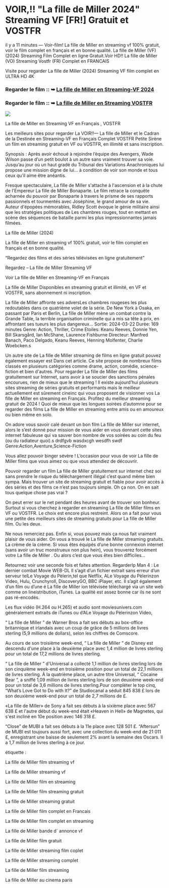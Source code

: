 # VOIR,!! "La fille de Miller 2024" Streaming VF [FR!] Gratuit et VOSTFR

il y a 11 minutes — Voir-film! La fille de Miller en streaming vf 100% gratuit, voir le film complet en français et en bonne qualité. La fille de Miller (VF) (2024) Streaming Film Complet en ligne Gratuit.Voir HD!! La fille de Miller (VO) Streaming Vostfr (FR) Complet en FRANCAIS

Visite pour regarder La fille de Miller (2024) Streaming VF film complet en ULTRA HD 4K

### Regarder le film :: ➥ [La fille de Miller en Streaming-VF 2024](https://t.co/QDSjSC1to1)

### Regarder le film :: ➥ [La fille de Miller en Streaming VOSTFR](https://t.co/QDSjSC1to1)

<p dir="auto"><a href="https://t.co/QDSjSC1to1" title="PLAYNOW" rel="nofollow"><img src="https://i.imgur.com/jhNGoEt.gif" style="max-width: 100%;"></a></p>

La fille de Miller en Streaming VF en Français , VOSTFR

Les meilleurs sites pour regarder La VOIR!!— La fille de Miller et le Cadran de la Destinée en Streaming-VF en Français Complet VOSTFR Petite Sirène un film en streaming gratuit en VF ou VOSTFR, en illimité et sans inscription.

Synopsis : Après avoir échoué à rejoindre l’équipe des Avengers, Wade Wilson passe d’un petit boulot à un autre sans vraiment trouver sa voie. Jusqu’au jour où un haut gradé du Tribunal des Variations Anachroniques lui propose une mission digne de lui… à condition de voir son monde et tous ceux qu’il aime être anéantis.

Fresque spectaculaire, La fille de Miller s'attache à l'ascension et à la chute de l'Empereur La fille de Miller Bonaparte. Le film retrace la conquête acharnée du pouvoir par Bonaparte à travers le prisme de ses rapports passionnels et tourmentés avec Joséphine, le grand amour de sa vie. Auteur d'épopées mémorables, Ridley Scott évoque le génie militaire ainsi que les stratégies politiques de Les chambres rouges, tout en mettant en scène des séquences de bataille parmi les plus impressionnantes jamais filmées.

La fille de Miller (2024)

La fille de Miller en streaming vf 100% gratuit, voir le film complet en français et en bonne qualité.

“Regardez des films et des séries télévisées en ligne gratuitement”

Regardez – La fille de Miller Streaming VF

Voir La fille de Miller en Streaming-VF en Français

La fille de Miller Disponibles en streaming gratuit et illimité, en VF et VOSTFR, sans abonnement ni inscription.

La fille de Miller affronte ses adversLes chambres rougeses les plus redoutables dans ce quatrième volet de la série. De New York à Osaka, en passant par Paris et Berlin, La fille de Miller mène un combat contre la Grande Table, la terrible organisation criminelle qui a mis sa tête à prix, en affrontant ses tueurs les plus dangereux... Sortie: 2024-03-22 Durée: 169 minutes Genre: Action, Thriller, Crime Etoiles: Keanu Reeves, Donnie Yen, Bill Skarsgård, Ian McShane, Laurence Fishburne Directeur: Manfred Banach, Paco Delgado, Keanu Reeves, Henning Molfenter, Charlie Woebcken.s

Un autre site de La fille de Miller streaming de films en ligne gratuit pouvez également essayer est Dans cet article. Ce site propose de nombreux films classés en plusieurs catégories comme drame, action, comédie, science-fiction et bien d'autres. Pour regarder La fille de Miller des films gratuitement sur Internet, sans avoir à se soucier des sanctions pénales encourues, rien de mieux que le streaming ! Il existe aujourd’hui plusieurs sites streaming de séries gratuits et performants mais le meilleur actuellement est sûrement cineinc qui vous proposent de visionner vos La fille de Miller en streaming en Français. Profitez du meilleur streaming gratuit de 2024 ! Quoi de mieux que les longues soirées d’automne pour se regarder des films La fille de Miller en streaming entre amis ou en amoureux ou bien même en solo.

On adore vous savoir calé devant un bon film La fille de Miller sur internet, alors le s’est donné pour mission de vous aider en vous donnant cette sites internet fabuleuse qui va sauver bon nombre de vos soirées au coin du feu (ou du radiateur quoi).s drdfgvb wasdxcgh wesdfh swdf Genre:Action,Aventure,Science-Fiction

Vous allez pouvoir binger sévère ! L’occasion pour vous de voir La fille de Miller films que vous aimez ou que vous attendiez de découvrir.

Pouvoir regarder un film La fille de Miller gratuitement sur internet chez soi sans prendre le risque du téléchargement illégal c’est quand même bien sympa. Mais trouver un site de streaming gratuit et fiable pour avoir accès à des séries et des films ce n’est pas toujours simple. Oh ça non. On en sait tous quelque chose pas vrai ?

On peut errer sur le net pendant des heures avant de trouver son bonheur. Surtout si vous cherchez à regarder en streaming La fille de Miller films en VF ou VOSTFR. Le choix est encore plus restreint. Alors on a fait pour vous une petite des meilleurs sites de streaming gratuits pour La fille de Miller film. Ou les deux.

Ne nous remerciez pas. Enfin si, vous pouvez mais ça nous fait vraiment plaisir de vous aider. On vous a trouvé le La fille de Miller streaming gratuits. La crème de la crème. Si vous êtes équipés d’une bonne connexion internet (sans avoir un truc monstrueux non plus hein), vous trouverez forcément votre La fille de Miller . Ou alors c’est que vous êtes bien difficiles…

Retournez voir une seconde fois et faites attention. RegarderIp Man 4 : Le dernier combat Movie WEB-DL Il s’agit d’un fichier extrait sans erreur d’un serveur telLe Voyage du Pèlerin,tel que Netflix, ALe Voyage du Pèlerinzon Video, Hulu, Crunchyroll, DiscoveryGO, BBC iPlayer, etc. Il s’agit également d’un film ou d’une é La fille de Miller ion télévisée téléchargé via un site web comme on lineistribution, iTunes. La qualité est assez bonne car ils ne sont pas ré-encodés.

Les flux vidéo (H.264 ou H.265) et audio sont moviesunivers.com généralement extraits de iTunes ou d’ALe Voyage du Pèlerinzon Video,

“ La fille de Miller ” de Warner Bros a fait ses débuts au box-office britannique et irlandais avec un coup de grâce de 5 millions de livres sterling (5,9 millions de dollars), selon les chiffres de Comscore.

Au cours de son troisième week-end, “ La fille de Miller ” de Disney est descendu d'une place à la deuxième place avec 1,4 million de livres sterling pour un total de 17,2 millions de livres sterling.

“ La fille de Miller ” d'Universal a collecté 1,1 million de livres sterling lors de son cinquième week-end en troisième position pour un total de 22,1 millions de livres sterling. À la quatrième place, un autre titre Universal, “ Cocaine Bear ”, a sniffé 1,09 million de livres sterling lors de son deuxième week-end pour un total de 3,6 millions de livres sterling.Pour compléter le top cinq, “What’s Love Got to Do with It?” de Studiocanal a séduit 845 838 £ lors de son deuxième week-end pour un total de 2,7 millions de £.

«La fille de Miller» de Sony a fait ses débuts à la sixième place avec 567 638 £ et l'autre début du week-end était «Heaven in Hell» de Magnetes, qui s'est incliné en 10e position avec 146 318 £.

“Close” de MUBI a fait ses débuts à la 11e place avec 128 501 £. “Aftersun” de MUBI est toujours aussi fort, avec une collection du week-end de 21 011 £, enregistrant une baisse de seulement 2% avant la semaine des Oscars. Il a 1,7 million de livres sterling à ce jour.

étiquette :

La fille de Miller film streaming vf

La fille de Miller streaming vf

La fille de Miller film en streaming

La fille de Miller film streaming gratuit

La fille de Miller streaming gratuit

La fille de Miller film complet en Francais

La fille de Miller film complet en streaming

La fille de Miller bande d` annonce vf

La fille de Miller film gratuit

La fille de Miller streaming film coplet

La fille de Miller streaming complet

La fille de Miller film streaming

La fille de Miller au cinema paris
